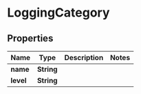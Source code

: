 

# LoggingCategory


## Properties

| Name | Type | Description | Notes |
|------------ | ------------- | ------------- | -------------|
|**name** | **String** |  |  |
|**level** | **String** |  |  |



